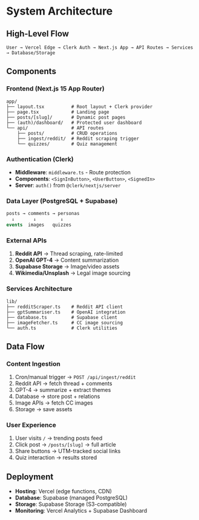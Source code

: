 # System Architecture

## High-Level Flow
```
User → Vercel Edge → Clerk Auth → Next.js App → API Routes → Services → Database/Storage
```

## Components

### Frontend (Next.js 15 App Router)
```
app/
├── layout.tsx          # Root layout + Clerk provider
├── page.tsx            # Landing page
├── posts/[slug]/       # Dynamic post pages
├── (auth)/dashboard/   # Protected user dashboard
└── api/                # API routes
    ├── posts/          # CRUD operations
    ├── ingest/reddit/  # Reddit scraping trigger
    └── quizzes/        # Quiz management
```

### Authentication (Clerk)
- **Middleware**: `middleware.ts` - Route protection
- **Components**: `<SignInButton>`, `<UserButton>`, `<SignedIn>`
- **Server**: `auth()` from `@clerk/nextjs/server`

### Data Layer (PostgreSQL + Supabase)
```sql
posts → comments → personas
  ↓       ↓         ↓
events  images   quizzes
```

### External APIs
1. **Reddit API** → Thread scraping, rate-limited
2. **OpenAI GPT-4** → Content summarization
3. **Supabase Storage** → Image/video assets
4. **Wikimedia/Unsplash** → Legal image sourcing

### Services Architecture
```
lib/
├── redditScraper.ts    # Reddit API client
├── gptSummariser.ts    # OpenAI integration
├── database.ts         # Supabase client
├── imageFetcher.ts     # CC image sourcing
└── auth.ts             # Clerk utilities
```

## Data Flow

### Content Ingestion
1. Cron/manual trigger → `POST /api/ingest/reddit`
2. Reddit API → fetch thread + comments
3. GPT-4 → summarize + extract themes
4. Database → store post + relations
5. Image APIs → fetch CC images
6. Storage → save assets

### User Experience
1. User visits `/` → trending posts feed
2. Click post → `/posts/[slug]` → full article
3. Share buttons → UTM-tracked social links
4. Quiz interaction → results stored

## Deployment
- **Hosting**: Vercel (edge functions, CDN)
- **Database**: Supabase (managed PostgreSQL)
- **Storage**: Supabase Storage (S3-compatible)
- **Monitoring**: Vercel Analytics + Supabase Dashboard 